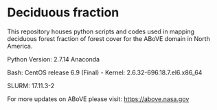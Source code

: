 # Deciduous fraction

This repository houses python scripts and codes used in mapping deciduous forest fraction of forest cover for the ABoVE domain in North America.

Python Version: 2.7.14 Anaconda

Bash: CentOS release 6.9 (Final) - Kernel: 2.6.32-696.18.7.el6.x86_64

SLURM: 17.11.3-2

For more updates on ABoVE please visit: https://above.nasa.gov
